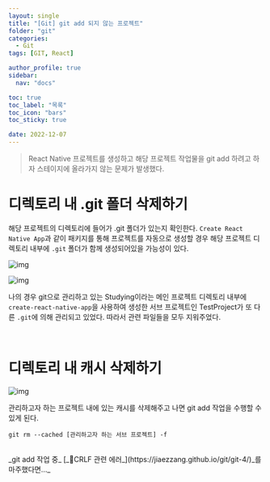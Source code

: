 ```yaml
---
layout: single
title: "[Git] git add 되지 않는 프로젝트"
folder: "git"
categories:
  - Git
tags: [GIT, React]

author_profile: true
sidebar:
  nav: "docs"

toc: true
toc_label: "목록"
toc_icon: "bars"
toc_sticky: true

date: 2022-12-07
---
```


> React Native 프로젝트를 생성하고 해당 프로젝트 작업물을 git add 하려고 하자 스테이지에 올라가지 않는 문제가 발생했다.

# 디렉토리 내 **.git** 폴더 삭제하기

해당 프로젝트의 디렉토리에 들어가 .git 폴더가 있는지 확인한다.
`Create React Native App`과 같이 패키지를 통해 프로젝트를 자동으로 생성할 경우 해당 프로젝트 디렉토리 내부에 `.git` 폴더가 함께 생성되어있을 가능성이 있다.

![img](https://img1.daumcdn.net/thumb/R1280x0/?scode=mtistory2&fname=https%3A%2F%2Fblog.kakaocdn.net%2Fdn%2FeurPOv%2FbtrSZ4QTe00%2FLI0hRsB12MM2m3LRvnETW0%2Fimg.png)

![img](https://img1.daumcdn.net/thumb/R1280x0/?scode=mtistory2&fname=https%3A%2F%2Fblog.kakaocdn.net%2Fdn%2FbmHGsk%2FbtrS0hP1otM%2FkEyQGMJcOe0dwiIDuKCBn1%2Fimg.png)

나의 경우 git으로 관리하고 있는 Studying이라는 메인 프로젝트 디렉토리 내부에 `create-react-native-app`을 사용하여 생성한 서브 프로젝트인 TestProject가 또 다른 `.git`에 의해 관리되고 있었다. 따라서 관련 파일들을 모두 지워주었다.

<br />

# 디렉토리 내 캐시 삭제하기

![img](https://img1.daumcdn.net/thumb/R1280x0/?scode=mtistory2&fname=https%3A%2F%2Fblog.kakaocdn.net%2Fdn%2FbLiqh2%2FbtrS0DZMjUO%2FqfEylh6L9udJWXgkrdK7d1%2Fimg.png)

관리하고자 하는 프로젝트 내에 있는 캐시를 삭제해주고 나면 git add 작업을 수행할 수 있게 된다.

```
git rm --cached [관리하고자 하는 서브 프로젝트] -f
```

<br />
_git add 작업 중_ [_🔗CRLF 관련 에러_](https://jiaezzang.github.io/git/git-4/)_를 마주했다면..._
